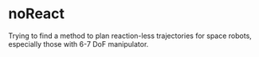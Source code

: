# noReact
Trying to find a method to plan reaction-less trajectories for space robots, especially those with 6-7 DoF manipulator.

